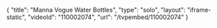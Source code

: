 {
    "title": "Manna Vogue Water Bottles",
    "type": "solo",
    "layout": "iframe-static",
    "videoId": "110002074",
    "url": "\/tvpembed\/110002074"
}